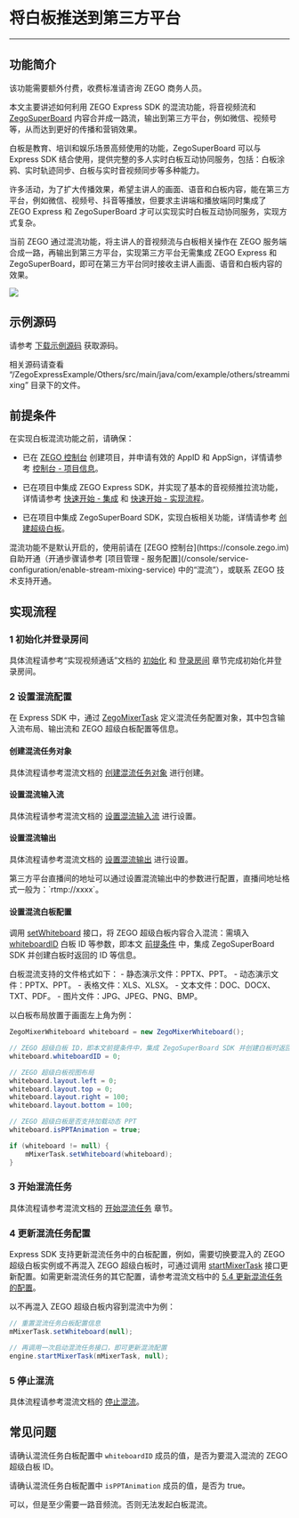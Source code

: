 # 将白板推送到第三方平台

- - -

## 功能简介

<Warning title="注意">
该功能需要额外付费，收费标准请咨询 ZEGO 商务人员。
</Warning>

本文主要讲述如何利用 ZEGO Express SDK 的混流功能，将音视频流和 [ZegoSuperBoard](/super-board-ios/product-desc/overview) 内容合并成一路流，输出到第三方平台，例如微信、视频号等，从而达到更好的传播和营销效果。

白板是教育、培训和娱乐场景高频使用的功能，ZegoSuperBoard 可以与 Express SDK 结合使用，提供完整的多人实时白板互动协同服务，包括：白板涂鸦、实时轨迹同步、白板与实时音视频同步等多种能力。

许多活动，为了扩大传播效果，希望主讲人的画面、语音和白板内容，能在第三方平台，例如微信、视频号、抖音等播放，但要求主讲端和播放端同时集成了 ZEGO Express 和 ZegoSuperBoard 才可以实现实时白板互动协同服务，实现方式复杂。

当前 ZEGO 通过混流功能，将主讲人的音视频流与白板相关操作在 ZEGO 服务端合成一路，再输出到第三方平台，实现第三方平台无需集成 ZEGO Express 和 ZegoSuperBoard，即可在第三方平台同时接收主讲人画面、语音和白板内容的效果。

<Frame width="512" height="auto" caption="">
  <img src="https://doc-media.zego.im/sdk-doc/Pics/Express/whiteboard_mixer.jpeg" />
</Frame>


## 示例源码

请参考 [下载示例源码](https://doc-zh.zego.im/article/3125) 获取源码。

相关源码请查看 “/ZegoExpressExample/Others/src/main/java/com/example/others/streammixing” 目录下的文件。

## 前提条件

在实现白板混流功能之前，请确保：

- 已在 [ZEGO 控制台](https://console.zego.im) 创建项目，并申请有效的 AppID 和 AppSign，详情请参考 [控制台 - 项目信息](/console/project-info)。
- 已在项目中集成 ZEGO Express SDK，并实现了基本的音视频推拉流功能，详情请参考 [快速开始 - 集成](https://doc-zh.zego.im/article/195) 和 [快速开始 - 实现流程](https://doc-zh.zego.im/article/7627)。

- 已在项目中集成 ZegoSuperBoard SDK，实现白板相关功能，详情请参考 [创建超级白板](https://doc-zh.zego.im/article/11320)。

<Warning title="注意">
混流功能不是默认开启的，使用前请在 [ZEGO 控制台](https://console.zego.im) 自助开通（开通步骤请参考 [项目管理 - 服务配置](/console/service-configuration/enable-stream-mixing-service) 中的“混流”），或联系 ZEGO 技术支持开通。
</Warning>


## 实现流程

### 1 初始化并登录房间

具体流程请参考“实现视频通话”文档的 [初始化](https://doc-zh.zego.im/article/7627#初始化) 和 [登录房间](https://doc-zh.zego.im/article/7627#登录房间) 章节完成初始化并登录房间。

### 2 设置混流配置


在 Express SDK 中，通过 [ZegoMixerTask](https://doc-zh.zego.im/article/api?doc=Express_Video_SDK_API~java_android~class~ZegoMixerTask) 定义混流任务配置对象，其中包含输入流布局、输出流和 ZEGO 超级白板配置等信息。

#### 创建混流任务对象

具体流程请参考混流文档的 [创建混流任务对象](https://doc-zh.zego.im/article/1058#创建混流任务对象) 进行创建。

#### 设置混流输入流

具体流程请参考混流文档的 [设置混流输入流](https://doc-zh.zego.im/article/1058#设置混流输入流) 进行设置。

#### 设置混流输出

具体流程请参考混流文档的 [设置混流输出](https://doc-zh.zego.im/article/1058#设置混流输出) 进行设置。

<Note title="说明">
第三方平台直播间的地址可以通过设置混流输出中的参数进行配置，直播间地址格式一般为：`rtmp://xxxx`。
</Note>


#### 设置混流白板配置

调用 [setWhiteboard](https://doc-zh.zego.im/article/api?doc=Express_Video_SDK_API~java_android~class~ZegoMixerTask#set-whiteboard) 接口，将 ZEGO 超级白板内容合入混流：需填入 [whiteboardID](https://doc-zh.zego.im/article/api?doc=Express_Video_SDK_API~java_android~class~ZegoMixerWhiteboard#whiteboard-id) 白板 ID 等参数，即本文 [前提条件](https://doc-zh.zego.im/article/17485#2) 中，集成 ZegoSuperBoard SDK 并创建白板时返回的 ID 等信息。

<Note title="说明">
白板混流支持的文件格式如下：
- 静态演示文件：PPTX、PPT。
- 动态演示文件：PPTX、PPT。
- 表格文件：XLS、XLSX。
- 文本文件：DOC、DOCX、TXT、PDF。
- 图片文件：JPG、JPEG、PNG、BMP。
</Note>

以白板布局放置于画面左上角为例：

```java
ZegoMixerWhiteboard whiteboard = new ZegoMixerWhiteboard();

// ZEGO 超级白板 ID，即本文前提条件中，集成 ZegoSuperBoard SDK 并创建白板时返回的 ID
whiteboard.whiteboardID = 0;

// ZEGO 超级白板视图布局
whiteboard.layout.left = 0;
whiteboard.layout.top = 0;
whiteboard.layout.right = 100;
whiteboard.layout.bottom = 100;

// ZEGO 超级白板是否支持加载动态 PPT
whiteboard.isPPTAnimation = true;

if (whiteboard != null) {
    mMixerTask.setWhiteboard(whiteboard);
}
```

### 3 开始混流任务

具体流程请参考混流文档的 [开始混流任务](https://doc-zh.zego.im/article/1058#开始混流任务) 章节。


### 4 更新混流任务配置

Express SDK 支持更新混流任务中的白板配置，例如，需要切换要混入的 ZEGO 超级白板实例或不再混入 ZEGO 超级白板时，可通过调用 [startMixerTask](https://doc-zh.zego.im/article/api?doc=Express_Video_SDK_API~java_android~class~ZegoExpressEngine#start-mixer-task) 接口更新配置。如需更新混流任务的其它配置，请参考混流文档中的 [5.4 更新混流任务的配置](https://doc-zh.zego.im/article/1058#5_4)。

以不再混入 ZEGO 超级白板内容到混流中为例：

```java
// 重置混流任务白板配置信息
mMixerTask.setWhiteboard(null);

// 再调用一次启动混流任务接口，即可更新混流配置
engine.startMixerTask(mMixerTask, null);
```

### 5 停止混流

具体流程请参考混流文档的 [停止混流](https://doc-zh.zego.im/article/1058#停止混流)。


## 常见问题

<Accordion title="为什么混流任务中指定了混入 ZEGO 超级白板，但混流结果中没有白板画面？" defaultOpen="false">

请确认混流任务白板配置中 `whiteboardID` 成员的值，是否为要混入混流的 ZEGO 超级白板 ID。

</Accordion>

<Accordion title="为什么 ZEGO 超级白板中加载了带动效的 PPT 文件，但混流结果中白板画面却没有混入对应的动效？" defaultOpen="false">

请确认混流任务白板配置中 `isPPTAnimation` 成员的值，是否为 true。

</Accordion>

<Accordion title="可以不展示主讲人的摄像头画面吗？" defaultOpen="false">

可以，但是至少需要一路音频流。否则无法发起白板混流。
</Accordion>
